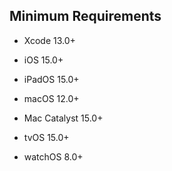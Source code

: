 ---
---
## Minimum Requirements

- Xcode 13.0+

- iOS 15.0+
- iPadOS 15.0+
- macOS 12.0+
- Mac Catalyst 15.0+
- tvOS 15.0+
- watchOS 8.0+
